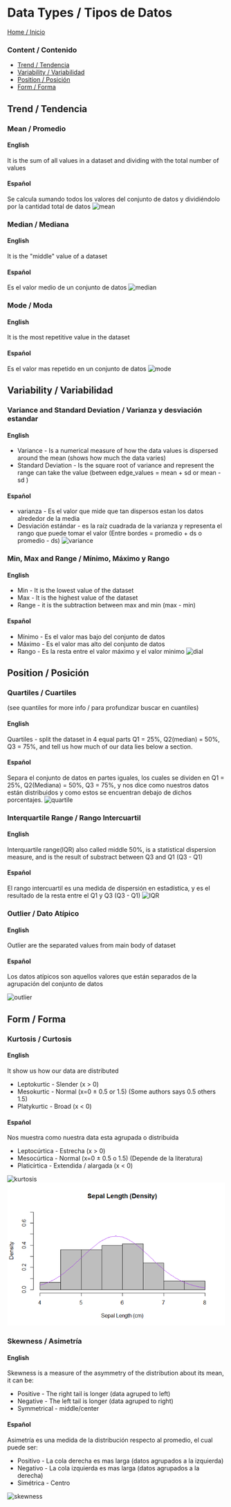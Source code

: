 # Data Types / Tipos de Datos

[Home / Inicio](https://github.com/TheGlitchCat/probability-and-statistics-R)

### Content / Contenido
- [Trend / Tendencia](#trend--tendencia)
- [Variability / Variabilidad](#variability--variabilidad)
- [Position / Posición](#position--posición)
- [Form / Forma](#form--forma)



## Trend / Tendencia
### Mean / Promedio
#### English
It is the sum of all values in a dataset and dividing with the total number of values 
#### Español
Se calcula sumando todos los valores del conjunto de datos y dividiéndolo por la cantidad total de datos
![mean](https://pharmafactz.com/wp-content/uploads/2017/11/p2.png)

### Median / Mediana
#### English
It is the "middle" value of a dataset
#### Español
Es el valor medio de un conjunto de datos
![median](https://upload.wikimedia.org/wikipedia/commons/thumb/c/cf/Finding_the_median.png/1200px-Finding_the_median.png)

### Mode / Moda
#### English
It is the most repetitive value in the dataset
#### Español
Es el valor mas repetido en un conjunto de datos 
![mode](https://www.wikihow.com/images/thumb/2/29/Find-Mean%2C-Median%2C-and-Mode-Step-7-Version-2.jpg/aid1660401-v4-728px-Find-Mean%2C-Median%2C-and-Mode-Step-7-Version-2.jpg)

## Variability / Variabilidad
### Variance and Standard Deviation / Varianza y desviación estandar
#### English
- Variance - Is a numerical measure of how the data values is dispersed around the mean (shows how much the data varies)
- Standard Deviation - Is the square root of variance and represent the range can take the value (between edge_values = mean + sd or mean - sd )
#### Español
- varianza - Es el valor que mide que tan dispersos estan los datos alrededor de la media
- Desviación estándar - es la raíz cuadrada de la varianza y representa el rango que puede tomar el valor (Entre bordes = promedio + ds o promedio - ds)
![variance](http://statisticslectures.com/images/samplevarstd.gif)

### Min, Max and Range / Mínimo, Máximo y Rango
#### English
- Min - It is the lowest value of the dataset
- Max - It is the highest value of the dataset
- Range - it is the subtraction between max and min (max - min)
#### Español
- Mínimo - Es el valor mas bajo del conjunto de datos
- Máximo - Es el valor mas alto del conjunto de datos
- Rango - Es la resta entre el valor máximo y el valor minimo
![dial](https://www.first5000.com.au/wp-content/uploads/2017/10/Dial-up-your-courage-4-1024x683-610x400.png)

## Position / Posición 
### Quartiles / Cuartiles
(see quantiles for more info / para profundizar buscar en cuantiles)
#### English
Quartiles - split the dataset in 4 equal parts Q1 = 25%, Q2(median) = 50%, Q3 = 75%, and tell us how much of our data lies below a section. 
#### Español
Separa el conjunto de datos en partes iguales, los cuales se dividen en Q1 = 25%, Q2(Mediana) = 50%, Q3 = 75%, y nos dice como nuestros datos están distribuidos y como estos se encuentran debajo de dichos porcentajes.
![quartile](https://i.stack.imgur.com/L4GEM.png)

### Interquartile Range / Rango Intercuartil
#### English
Interquartile range(IQR) also called middle 50%, is a statistical dispersion measure, and is the result of substract between Q3 and Q1 (Q3 - Q1)
#### Español
El rango intercuartil es una medida de dispersión en estadística, y es el resultado de la resta entre el Q1 y Q3 (Q3 - Q1)
![IQR](https://i2.wp.com/makemeanalyst.com/wp-content/uploads/2017/05/IQR-1.png?resize=431%2C460)

### Outlier / Dato Atípico
#### English
Outlier are the separated values from main body of dataset
#### Español
Los datos atípicos son aquellos valores que están separados de la agrupación del conjunto de datos

![outlier](https://baldscientist.files.wordpress.com/2013/02/outliers1.jpg)

## Form / Forma
### Kurtosis / Curtosis
#### English
It show us how our data are distributed 
- Leptokurtic - Slender (x > 0)
- Mesokurtic - Normal (x=0 ± 0.5 or 1.5) (Some authors says 0.5 others 1.5)
- Platykurtic - Broad (x < 0)
#### Español
Nos muestra como nuestra data esta agrupada o distribuida
- Leptocúrtica - Estrecha (x > 0)
- Mesocúrtica - Normal (x=0 ± 0.5 o 1.5) (Depende de la literatura)
- Platicírtica - Extendida / alargada (x < 0)
  
![kurtosis](https://miro.medium.com/max/742/1*Nqu07THa7APRTOF7kaVr5Q.jpeg)
![Example-kurtosis](Iris&#32;sepal&#32;length&#32;distribution.png)

### Skewness / Asimetría
#### English
Skewness is a measure of the asymmetry of the distribution about its mean, it can be: 
- Positive - The right tail is longer (data agruped to left)
- Negative - The left tail is longer (data agruped to right)
- Symmetrical - middle/center
#### Español
Asimetría es una medida de la distribución respecto al promedio, el cual puede ser: 
- Positivo - La cola derecha es mas larga (datos agrupados a la izquierda)
- Negativo - La cola izquierda es mas larga (datos agrupados a la derecha)
- Simétrica - Centro 

![skewness](https://miro.medium.com/max/1200/1*nj-Ch3AUFmkd0JUSOW_bTQ.jpeg)